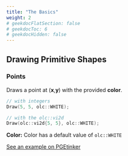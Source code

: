 ```yaml
---
title: "The Basics"
weight: 2
# geekdocFlatSection: false
# geekdocToc: 6
# geekdocHidden: false
---
```


## Drawing Primitive Shapes

### Points

Draws a point at (**x**,**y**) with the provided **color**.

```cpp
// with integers
Draw(5, 5, olc::WHITE);

// with the olc::vi2d
Draw(olc::vi2d{5, 5}, olc::WHITE);
```

**Color:** Color has a default value of ``olc::WHITE``

<a class="gdoc-markdown__link" href="https://pgetinker.com/s/bluvB6PHs4" target="_blank">See an example on PGEtinker</a>

